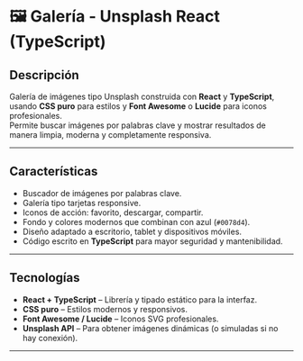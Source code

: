 # 🖼️ Galería - Unsplash React (TypeScript)

## Descripción
Galería de imágenes tipo Unsplash construida con **React** y **TypeScript**, usando **CSS puro** para estilos y **Font Awesome** o **Lucide** para iconos profesionales.  
Permite buscar imágenes por palabras clave y mostrar resultados de manera limpia, moderna y completamente responsiva.

---

## Características
- Buscador de imágenes por palabras clave.  
- Galería tipo tarjetas responsive.  
- Iconos de acción: favorito, descargar, compartir.  
- Fondo y colores modernos que combinan con azul (`#0078d4`).  
- Diseño adaptado a escritorio, tablet y dispositivos móviles.  
- Código escrito en **TypeScript** para mayor seguridad y mantenibilidad.

---

## Tecnologías
- **React + TypeScript** – Librería y tipado estático para la interfaz.  
- **CSS puro** – Estilos modernos y responsivos.  
- **Font Awesome / Lucide** – Iconos SVG profesionales.  
- **Unsplash API** – Para obtener imágenes dinámicas (o simuladas si no hay conexión).

---
